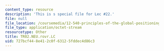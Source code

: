 ```yaml
---
content_type: resource
description: 'This is s special file for Lec #22.'
file: null
file_location: /coursemedia/12-540-principles-of-the-global-positioning-system-spring-2012/727bcf448e412c0f63125fddec4d86c3_TR02.NEU.rovr.LC
file_type: application/octet-stream
resourcetype: Other
title: TR02.NEU.rovr.LC
uid: 727bcf44-8e41-2c0f-6312-5fddec4d86c3
---
```

